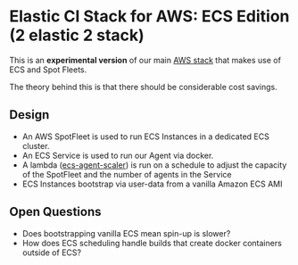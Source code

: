 # Elastic CI Stack for AWS: ECS Edition (2 elastic 2 stack)

This is an **experimental version** of our main [AWS stack](https://github.com/buildkite/elastic-ci-stack-for-aws) that makes use of ECS and Spot Fleets.

The theory behind this is that there should be considerable cost savings.

## Design

* An AWS SpotFleet is used to run ECS Instances in a dedicated ECS cluster.
* An ECS Service is used to run our Agent via docker.
* A lambda ([ecs-agent-scaler](https://github.com/buildkite/buildkite-ecs-agent-scaler)) is run on a schedule to adjust the capacity of the SpotFleet and the number of agents in the Service
* ECS Instances bootstrap via user-data from a vanilla Amazon ECS AMI

## Open Questions

* Does bootstrapping vanilla ECS mean spin-up is slower?
* How does ECS scheduling handle builds that create docker containers outside of ECS?

